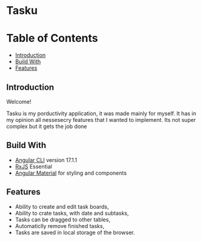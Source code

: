 # Tasku

# Table of Contents

- [Introduction](#introduction)
- [Build With](#build-with)
- [Features](#features)

## Introduction

Welcome!

Tasku is my porductivity application, it was made mainly for myself. It has in my opinion all nessesecry features that I wanted to implement. Its not super complex but it gets the job done

## Build With

- [Angular CLI](https://github.com/angular/angular-cli) version 17.1.1
- [RxJS](https://rxjs.dev/) Essential
- [Angular Material](https://material.angular.io/) for styling and components

## Features

- Ability to create and edit task boards,
- Ability to crate tasks, with date and subtasks,
- Tasks can be dragged to other tables,
- Automaticlly remove finished tasks,
- Tasks are saved in local storage of the browser.
